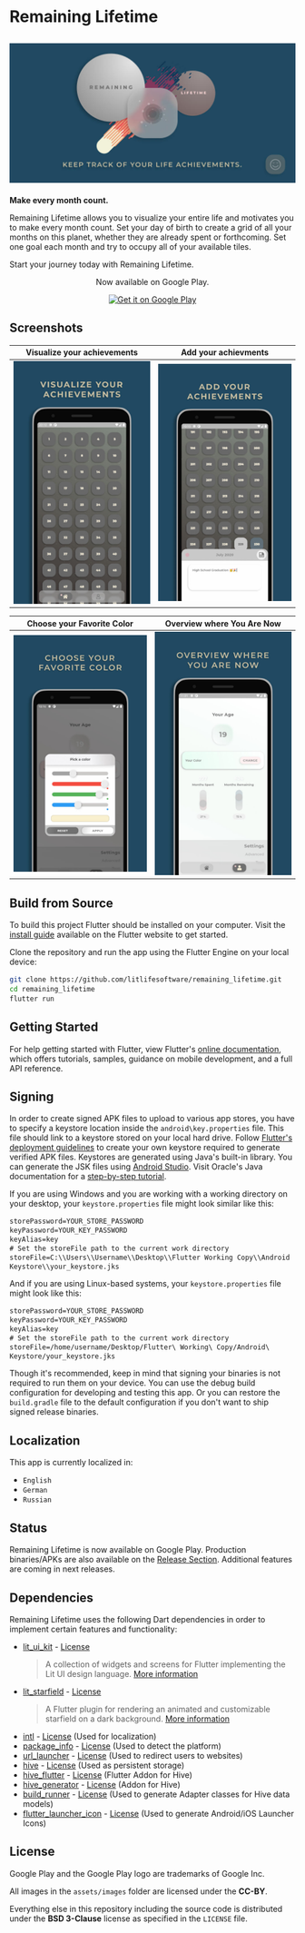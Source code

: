 # Remaining Lifetime

## ![History of Me Feature Graphic](assets/misc/Feature_Graphic_2021_Compressed.jpg "History of Me Feature Graphic")

**Make every month count.**

Remaining Lifetime allows you to visualize your entire life and motivates you to make every month count. Set your day of birth to create a grid of all your months on this planet, whether they are already spent or forthcoming. Set one goal each month and try to occupy all of your available tiles.

Start your journey today with Remaining Lifetime.

<p align="center">Now available on Google Play.</p>

<p align="center"><a href='https://play.google.com/store/apps/details?id=com.litlifesoftware.remaining_lifetime'><img alt='Get it on Google Play' src='https://play.google.com/intl/en_us/badges/images/generic/en_badge_web_generic.png' height='80px'/></a> </p>

## Screenshots

| Visualize your achievements                              | Add your achievments                                     |
| -------------------------------------------------------- | -------------------------------------------------------- |
| ![1](assets/screenshots/Screenshot_1.jpg "Screenshot 1") | ![2](assets/screenshots/Screenshot_2.jpg "Screenshot 2") |

| Choose your Favorite Color                               | Overview where You Are Now                               |
| -------------------------------------------------------- | -------------------------------------------------------- |
| ![3](assets/screenshots/Screenshot_3.jpg "Screenshot 3") | ![4](assets/screenshots/Screenshot_4.jpg "Screenshot 4") |

## Build from Source

To build this project Flutter should be installed on your computer. Visit the [install guide](https://flutter.io/docs/get-started/install) available on the Flutter website to get started.

Clone the repository and run the app using the Flutter Engine on your local device:

```bash
git clone https://github.com/litlifesoftware/remaining_lifetime.git
cd remaining_lifetime
flutter run
```

## Getting Started

For help getting started with Flutter, view Flutter's
[online documentation](https://flutter.dev/docs), which offers tutorials,
samples, guidance on mobile development, and a full API reference.

## Signing

In order to create signed APK files to upload to various app stores, you have to specify a keystore location inside the `android\key.properties` file. This file should link to a keystore stored on your local hard drive. Follow [Flutter's deployment guidelines](https://flutter.dev/docs/deployment/android#create-a-keystore) to create your own keystore required to generate verified APK files. Keystores are generated using Java's built-in library. You can generate the JSK files using [Android Studio](https://developer.android.com/studio/publish/app-signing#generate-key). Visit Oracle's Java documentation for a [step-by-step tutorial](https://docs.oracle.com/cd/E19509-01/820-3503/ggfen/index.html).

If you are using Windows and you are working with a working directory on your desktop, your `keystore.properties` file might look similar like this:

```properties
storePassword=YOUR_STORE_PASSWORD
keyPassword=YOUR_KEY_PASSWORD
keyAlias=key
# Set the storeFile path to the current work directory
storeFile=C:\\Users\\Username\\Desktop\\Flutter Working Copy\\Android Keystore\\your_keystore.jks
```

And if you are using Linux-based systems, your `keystore.properties` file might look like this:

```properties
storePassword=YOUR_STORE_PASSWORD
keyPassword=YOUR_KEY_PASSWORD
keyAlias=key
# Set the storeFile path to the current work directory
storeFile=/home/username/Desktop/Flutter\ Working\ Copy/Android\ Keystore/your_keystore.jks
```

Though it's recommended, keep in mind that signing your binaries is not required to run them on your device. You can use the debug build configuration for developing and testing this app. Or you can restore the `build.gradle` file to the default configuration if you don't want to ship signed release binaries.

## Localization

This app is currently localized in:

- `English`
- `German`
- `Russian`

## Status

Remaining Lifetime is now available on Google Play. Production binaries/APKs are also available on the [Release Section](https://github.com/litlifesoftware/RemainingLifetime/releases). Additional features are coming in next releases.

## Dependencies

Remaining Lifetime uses the following Dart dependencies in order to implement certain
features and functionality:

- [lit_ui_kit](https://pub.dev/packages/lit_ui_kit) - [License](https://github.com/dart-lang/intl/blob/master/LICENSE)
  > A collection of widgets and screens for Flutter implementing the Lit UI design language. [More information](https://pub.dev/packages/lit_ui_kit)
- [lit_starfield](https://pub.dev/packages/lit_starfield) - [License](https://github.com/dart-lang/intl/blob/master/LICENSE)
  > A Flutter plugin for rendering an animated and customizable starfield on a dark background. [More information](https://pub.dev/packages/lit_ui_kit)
- [intl](https://pub.dev/packages/intl) - [License](https://github.com/dart-lang/intl/blob/master/LICENSE) (Used for localization)
- [package_info](https://pub.dev/packages/package_info) - [License](https://github.com/flutter/plugins/blob/master/LICENSE) (Used to detect the platform)
- [url_launcher](https://pub.dev/packages/url_launcher) - [License](https://github.com/flutter/plugins/blob/master/packages/url_launcher/url_launcher/LICENSE) (Used to
  redirect users to websites)
- [hive](https://pub.dev/packages/hive) - [License](https://github.com/hivedb/hive/blob/master/hive/LICENSE) (Used as persistent storage)
- [hive_flutter](https://pub.dev/packages/hive_flutter) - [License](https://github.com/hivedb/hive/blob/master/hive_flutter/LICENSE) (Flutter Addon for Hive)
- [hive_generator](https://pub.dev/packages/hive_generator) - [License](https://github.com/hivedb/hive/blob/master/hive_generator/LICENSE) (Addon for Hive)
- [build_runner](https://pub.dev/packages/build_runner) - [License](https://github.com/dart-lang/build/blob/master/build_runner/LICENSE) (Used to generate Adapter classes for Hive data models)
- [flutter_launcher_icon](https://pub.dev/packages/flutter_launcher_icons) - [License](https://github.com/fluttercommunity/flutter_launcher_icons/blob/master/LICENSE) (Used to generate Android/iOS Launcher Icons)

## License

Google Play and the Google Play logo are trademarks of Google Inc.

All images in the `assets/images` folder are licensed under the **CC-BY**.

Everything else in this repository including the source code is distributed under the
**BSD 3-Clause** license as specified in the `LICENSE` file.

